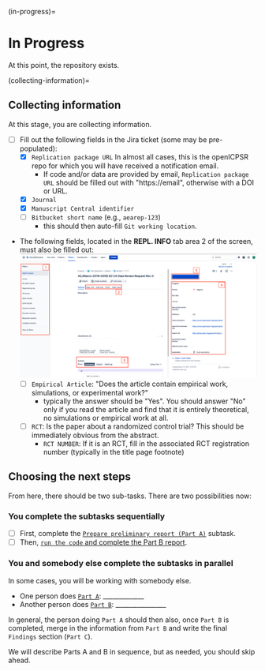 (in-progress)=
# In Progress

At this point, the repository exists. 

(collecting-information)=
## Collecting information 

At this stage, you are collecting information. 

- [ ] Fill out the following fields in the Jira ticket (some may be pre-populated):
    - [x] `Replication package URL` In almost all cases, this is the openICPSR repo for which you will have received a notification email.
      - If code and/or data are provided by email, `Replication package URL` should be filled out with  "https://email", otherwise with a DOI or URL.
    - [x] `Journal` 
    - [x] `Manuscript Central identifier`
    - [ ] `Bitbucket short name` (e.g., `aearep-123`) 
      - this should then auto-fill  `Git working location`.
- The following fields, located in the **REPL. INFO** tab area 2 of the screen, must also be filled out:
  ![Replication Info](images/jira-screen.png)
    - [ ] `Empirical Article`: "Does the article contain empirical work, simulations, or experimental work?" 
      - typically the answer should be "Yes". You should answer "No" only if you read the article and find that it is entirely theoretical, no simulations or empirical work at all.
    - [ ] `RCT`: Is the paper about a randomized control trial? This should be immediately obvious from the abstract.
      - `RCT NUMBER`: If it is an RCT, fill in the associated RCT registration number (typically in the title page footnote)

## Choosing the next steps

From here, there should be two sub-tasks. There are two possibilities now:

### You complete the subtasks sequentially

- [ ] First, complete the [`Prepare preliminary report (Part A)`](parta) subtask.
- [ ] Then, [`run the code` and complete the Part B report](running-code-partb).

### You and somebody else complete the subtasks in parallel

In some cases, you will be working with somebody else. 

- One person does [`Part A`](parta): _____________
- Another person does [`Part B`](running-code-partb): ________________

In general, the person doing `Part A` should then also, once `Part B` is completed, merge in the information from `Part B` and write the final `Findings` section (`Part C`).

We will describe Parts A and B in sequence, but as needed, you should skip ahead.
